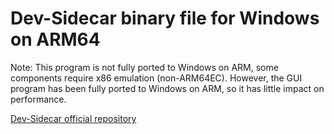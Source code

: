 # Dev-Sidecar binary file for Windows on ARM64

Note: This program is not fully ported to Windows on ARM, some components require x86 emulation (non-ARM64EC). However, the GUI program has been fully ported to Windows on ARM, so it has little impact on performance.

[Dev-Sidecar official repository](https://github.com/docmirror/dev-sidecar)